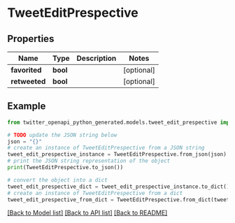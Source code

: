 # TweetEditPrespective


## Properties

Name | Type | Description | Notes
------------ | ------------- | ------------- | -------------
**favorited** | **bool** |  | [optional] 
**retweeted** | **bool** |  | [optional] 

## Example

```python
from twitter_openapi_python_generated.models.tweet_edit_prespective import TweetEditPrespective

# TODO update the JSON string below
json = "{}"
# create an instance of TweetEditPrespective from a JSON string
tweet_edit_prespective_instance = TweetEditPrespective.from_json(json)
# print the JSON string representation of the object
print(TweetEditPrespective.to_json())

# convert the object into a dict
tweet_edit_prespective_dict = tweet_edit_prespective_instance.to_dict()
# create an instance of TweetEditPrespective from a dict
tweet_edit_prespective_from_dict = TweetEditPrespective.from_dict(tweet_edit_prespective_dict)
```
[[Back to Model list]](../README.md#documentation-for-models) [[Back to API list]](../README.md#documentation-for-api-endpoints) [[Back to README]](../README.md)


